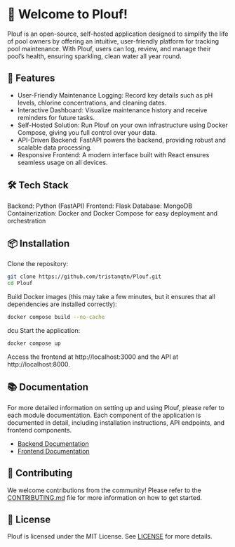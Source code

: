 # 🌊 Welcome to Plouf!

Plouf is an open-source, self-hosted application designed to simplify the life of pool owners by offering an intuitive, user-friendly platform for tracking pool maintenance. With Plouf, users can log, review, and manage their pool’s health, ensuring sparkling, clean water all year round.

## 🚀 Features

- User-Friendly Maintenance Logging: Record key details such as pH levels, chlorine concentrations, and cleaning dates.
- Interactive Dashboard: Visualize maintenance history and receive reminders for future tasks.
- Self-Hosted Solution: Run Plouf on your own infrastructure using Docker Compose, giving you full control over your data.
- API-Driven Backend: FastAPI powers the backend, providing robust and scalable data processing.
- Responsive Frontend: A modern interface built with React ensures seamless usage on all devices.

## 🛠 Tech Stack

Backend: Python (FastAPI)
Frontend: Flask
Database: MongoDB
Containerization: Docker and Docker Compose for easy deployment and orchestration

## 📦 Installation

Clone the repository:

```bash
git clone https://github.com/tristanqtn/Plouf.git
cd Plouf
```

Build Docker images (this may take a few minutes, but it ensures that all dependencies are installed correctly):

```bash
docker compose build --no-cache
```

dcu
Start the application:

```bash
docker compose up
```

Access the frontend at http://localhost:3000 and the API at http://localhost:8000.

## 📚 Documentation

For more detailed information on setting up and using Plouf, please refer to each module documentation. Each component of the application is documented in detail, including installation instructions, API endpoints, and frontend components.

- [Backend Documentation](./backend/README.md)
- [Frontend Documentation](./frontend/README.md)

## 🤝 Contributing

We welcome contributions from the community! Please refer to the [CONTRIBUTING.md](./CONTRIBUTING.md) file for more information on how to get started.

## 📝 License

Plouf is licensed under the MIT License. See [LICENSE](./LICENSE) for more details.
